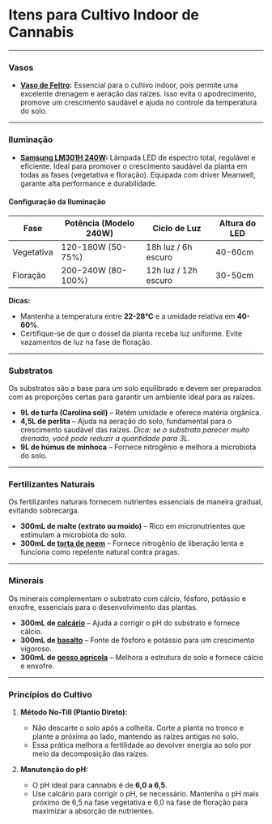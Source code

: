 # Itens para Cultivo Indoor de Cannabis

---

### **Vasos**
- **[Vaso de Feltro](https://shopee.com.br/Vaso-de-Feltro-Com-Al%C3%A7as-Para-Plantas-King-Pot-i.278253177.20057866579):** Essencial para o cultivo indoor, pois permite uma excelente drenagem e aeração das raízes. Isso evita o apodrecimento, promove um crescimento saudável e ajuda no controle da temperatura do solo.

---

### **Iluminação**
- **[Samsung LM301H 240W](https://shopee.com.br/SamsungLM301H-240W-480W-720W-L%C3%A2mpada-LED-De-Crescimento-De-Luz-Meanwell-Espectro-Total-Regul%C3%A1vel-Para-Ilumina%C3%A7%C3%A3o-Plantas-Em-Estufas-i.1302999289.27708770132):** Lâmpada LED de espectro total, regulável e eficiente. Ideal para promover o crescimento saudável da planta em todas as fases (vegetativa e floração). Equipada com driver Meanwell, garante alta performance e durabilidade.

#### **Configuração da Iluminação**
| Fase           | Potência (Modelo 240W) | Ciclo de Luz  | Altura do LED    |
|-----------------|------------------------|---------------|------------------|
| Vegetativa      | 120-180W (50-75%)     | 18h luz / 6h escuro | 40-60cm          |
| Floração        | 200-240W (80-100%)    | 12h luz / 12h escuro | 30-50cm          |

**Dicas:**
- Mantenha a temperatura entre **22-28°C** e a umidade relativa em **40-60%**.
- Certifique-se de que o dossel da planta receba luz uniforme. Evite vazamentos de luz na fase de floração.

---

### **Substratos**  
Os substratos são a base para um solo equilibrado e devem ser preparados com as proporções certas para garantir um ambiente ideal para as raízes.

- **9L de turfa (Carolina soil)** – Retém umidade e oferece matéria orgânica.  
- **4,5L de perlita** – Ajuda na aeração do solo, fundamental para o crescimento saudável das raízes. *Dica: se o substrato parecer muito drenado, você pode reduzir a quantidade para 3L*.  
- **9L de húmus de minhoca** – Fornece nitrogênio e melhora a microbiota do solo.

---

### **Fertilizantes Naturais**  
Os fertilizantes naturais fornecem nutrientes essenciais de maneira gradual, evitando sobrecarga.

- **300mL de malte (extrato ou moído)** – Rico em micronutrientes que estimulam a microbiota do solo.  
- **300mL de [torta de neem](https://produto.mercadolivre.com.br/MLB-3313053639-po-de-rocha-basalto-adubo-orgnico-500g-_JM?variation=178125747141)** – Fornece nitrogênio de liberação lenta e funciona como repelente natural contra pragas.

---

### **Minerais**
Os minerais complementam o substrato com cálcio, fósforo, potássio e enxofre, essenciais para o desenvolvimento das plantas.

- **300mL de [calcário](https://produto.mercadolivre.com.br/MLB-1463629864-fertilizante-mineral-calcario-de-conchas-vitaplan-1kg-_JM)** – Ajuda a corrigir o pH do substrato e fornece cálcio.  
- **300mL de [basalto](https://produto.mercadolivre.com.br/MLB-3313053639-po-de-rocha-basalto-adubo-orgnico-500g-_JM?variation=178125747141)** – Fonte de fósforo e potássio para um crescimento vigoroso.  
- **300mL de [gesso agrícola](https://produto.mercadolivre.com.br/MLB-1473560252-sulfato-de-calcio-gesso-agricola-adubo-corretivo-solo-500-g-_JM)** – Melhora a estrutura do solo e fornece cálcio e enxofre.

---

### **Princípios do Cultivo**
1. **Método No-Till (Plantio Direto):**  
   - Não descarte o solo após a colheita. Corte a planta no tronco e plante a próxima ao lado, mantendo as raízes antigas no solo.  
   - Essa prática melhora a fertilidade ao devolver energia ao solo por meio da decomposição das raízes.

2. **Manutenção do pH:**  
   - O pH ideal para cannabis é de **6,0 a 6,5**.  
   - Use calcário para corrigir o pH, se necessário. Mantenha o pH mais próximo de 6,5 na fase vegetativa e 6,0 na fase de floração para maximizar a absorção de nutrientes.
